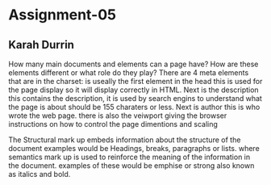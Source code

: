 # Assignment-05
## Karah Durrin


How many main documents <head> and <body> elements can a page have?  How are these elements different or what role do they play? There are 4 meta elements that are in the <head> charset: is useally the first element in the head this is used for the page display so it will display correctly in HTML.
Next is the description this contains the description, it is used by search engins to understand what the page is about should be 155 charaters or less. Next is author this is who wrote the web page. there is also the veiwport giving the browser instructions on how to control the page dimentions and scaling

The Structural mark up embeds information about the structure of the document examples would be Headings, breaks, paragraphs or lists.  where semantics mark up is used to reinforce the meaning of the information in the document. examples of these would be emphise or strong also known as italics and bold.
